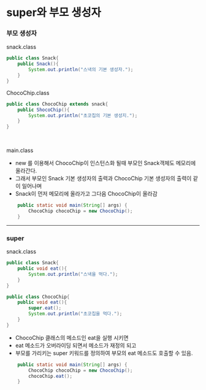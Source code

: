 # super와 부모 생성자

### 부모 생성자

snack.class

```java
public class Snack{
    public Snack(){
        System.out.println("스낵의 기본 생성자.");
    }
}
```

ChocoChip.class

```java
public class ChocoChip extends snack{
    public ShocoChip(){
        System.out.println("초코칩의 기본 생성지.");
    }
}
```

<br>

main.class

- new 를 이용해서 ChocoChip이 인스턴스화 될때 부모인 Snack객체도 메모리에 올라간다.
- 그래서 부모인 Snack 기본 생성자의 출력과 ChocoChip 기본 생성자의 출력이 같이 일어나며
- Snack이 먼저 메모리에 올라가고 그다음 ChocoChip이 올라감

```java
    public static void main(String[] args) {
        ChocoChip chocoChip = new ChocoChip();
    }
```

---

### super

snack.class

```java
public class Snack{
    public void eat(){
        System.out.println("스낵을 먹다.");
    }
}
```

```java
public class ChocoChip{
    public void eat(){
        super.eat();
        System.out.println("초코칩을 먹다.");
    }
}
```

- ChocoChip 클래스의 메소드인 eat을 실행 시키면
- eat 메소드가 오버라이딩 되면서 메소드가 재정의 되고
- 부모를 가리키는 super 키워드를 정의하여 부모의 eat 메소드도 호출할 수 있음.

```java
    public static void main(String[] args) {
        ChocoChip chocoChip = new ChocoChip();
        chocoChip.eat();
    }
```
